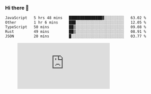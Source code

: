 ### Hi there 👋

<!--START_SECTION:waka-->

```txt
JavaScript   5 hrs 48 mins   ███████████████▓░░░░░░░░░   63.02 %
Other        1 hr 6 mins     ███░░░░░░░░░░░░░░░░░░░░░░   12.05 %
TypeScript   50 mins         ██▒░░░░░░░░░░░░░░░░░░░░░░   09.08 %
Rust         49 mins         ██▒░░░░░░░░░░░░░░░░░░░░░░   08.91 %
JSON         20 mins         █░░░░░░░░░░░░░░░░░░░░░░░░   03.77 %
```

<!--END_SECTION:waka-->

<figure><embed src="https://wakatime.com/share/@018c1236-80d1-4209-b291-9f1e9534668f/bb944d0f-92e3-48f1-94a5-d3c1d0ffe8d4.svg"></embed></figure>

<!--
**kraibse/kraibse** is a ✨ _special_ ✨ repository because its `README.md` (this file) appears on your GitHub profile.

Here are some ideas to get you started:

- 🔭 I’m currently working on ...
- 🌱 I’m currently learning ...
- 👯 I’m looking to collaborate on ...
- 🤔 I’m looking for help with ...
- 💬 Ask me about ...
- 📫 How to reach me: ...
- 😄 Pronouns: ...
- ⚡ Fun fact: ...
-->
